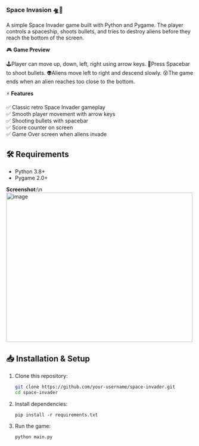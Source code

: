 ### Space Invasion 🛸🚀

A simple Space Invader game built with Python and Pygame.
The player controls a spaceship, shoots bullets, and tries to destroy aliens before they reach the bottom of the screen.

🎮 **Game Preview**    

🕹️Player can move up, down, left, right using arrow keys.
🔫Press Spacebar to shoot bullets.
👽Aliens move left to right and descend slowly.
😵The game ends when an alien reaches too close to the bottom.

⚡ **Features**

✅ Classic retro Space Invader gameplay                                                         
✅ Smooth player movement with arrow keys                                                       
✅ Shooting bullets with spacebar                                                               
✅ Score counter on screen                                                                      
✅ Game Over screen when aliens invade

## 🛠️ Requirements
- Python 3.8+
- Pygame 2.0+

**Screenshot:**\n
<img width="500" height="400" alt="image" src="https://github.com/user-attachments/assets/afda84a2-17e4-48fd-91b8-7e26d654a8aa" />

## 📥 Installation & Setup

1. Clone this repository:
   ```bash
   git clone https://github.com/your-username/space-invader.git
   cd space-invader
2. Install dependencies:
    ```
    pip install -r requirements.txt

3. Run the game:
   ```
   python main.py




